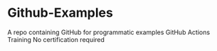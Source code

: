 # Github-Examples
A repo containing GitHub for programmatic examples
GitHub Actions Training
No certification required
